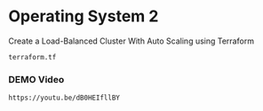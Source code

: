 # Operating System 2 

Create a Load-Balanced Cluster With Auto Scaling using Terraform
```
terraform.tf 
```

### DEMO Video

```
https://youtu.be/dB0HEIfllBY
```
